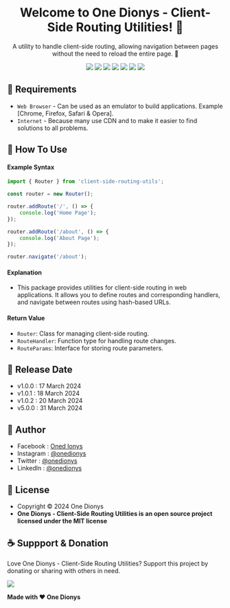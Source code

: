 <h1 align="center">Welcome to One Dionys - Client-Side Routing Utilities! 👋 </h1>

<p align="center">A utility to handle client-side routing, allowing navigation between pages without the need to reload the entire page. 💖 </p>

<p align="center">
<img src="https://img.shields.io/github/contributors/onedionys/onedionys-client-side-routing-utilities?style=flat-square">
<img src="https://img.shields.io/github/issues/onedionys/onedionys-client-side-routing-utilities?style=flat-square">
<img src="https://img.shields.io/github/stars/onedionys/onedionys-client-side-routing-utilities?style=flat-square"> 
<img src="https://img.shields.io/github/forks/onedionys/onedionys-client-side-routing-utilities?style=flat-square">
<img src="https://img.shields.io/github/last-commit/onedionys/onedionys-client-side-routing-utilities.svg?style=flat-square">
<img src="https://img.shields.io/github/languages/code-size/onedionys/onedionys-client-side-routing-utilities?style=flat-square">
<img src="https://img.shields.io/github/license/onedionys/onedionys-client-side-routing-utilities?style=flat-square">
</p>

## 💾 Requirements

* `Web Browser` - Can be used as an emulator to build applications. Example [Chrome, Firefox, Safari & Opera].
* `Internet` - Because many use CDN and to make it easier to find solutions to all problems.

## 🎯 How To Use

#### Example Syntax

```typescript
import { Router } from 'client-side-routing-utils';

const router = new Router();

router.addRoute('/', () => {
    console.log('Home Page');
});

router.addRoute('/about', () => {
    console.log('About Page');
});

router.navigate('/about');
```

#### Explanation

* This package provides utilities for client-side routing in web applications. It allows you to define routes and corresponding handlers, and navigate between routes using hash-based URLs.

#### Return Value

* `Router`: Class for managing client-side routing.
* `RouteHandler`: Function type for handling route changes.
* `RouteParams`: Interface for storing route parameters.

## 📆 Release Date

* v1.0.0 : 17 March 2024
* v1.0.1 : 18 March 2024
* v1.0.2 : 20 March 2024
* v5.0.0 : 31 March 2024

## 🧑 Author

* Facebook : <a href="https://www.facebook.com/theonedionys"> Oned Ionys</a>
* Instagram : <a href="https://www.instagram.com/onedionys/"> @onedionys</a>
* Twitter : <a href="https://twitter.com/onedionys"> @onedionys</a>
* LinkedIn :  <a href="https://www.linkedin.com/in/onedionys/"> @onedionys</a>

## 📝 License

* Copyright © 2024 One Dionys
* **One Dionys - Client-Side Routing Utilities is an open source project licensed under the MIT license**

## ☕️ Suppport & Donation

Love One Dionys - Client-Side Routing Utilities? Support this project by donating or sharing with others in need.

<a href="https://www.buymeacoffee.com/onedionys"><img src="https://img.shields.io/badge/Buy_Me_A_Coffee-FFDD00?style=for-the-badge&logo=buy-me-a-coffee&logoColor=black"/> </a>

**Made with ❤️ One Dionys**
